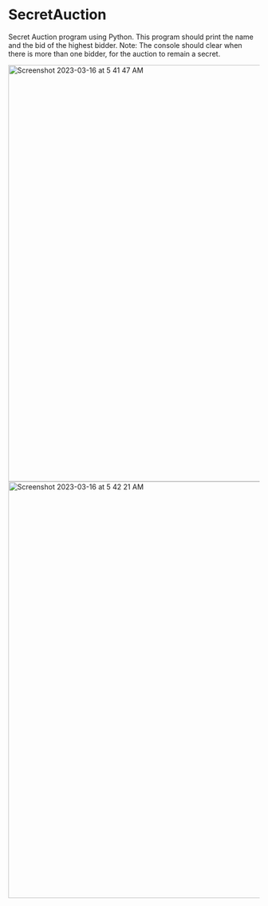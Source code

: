 # SecretAuction

Secret Auction program using Python. This program should print the name and the bid of the highest bidder. 
Note: The console should clear when there is more than one bidder, for the auction to remain a secret.


<img width="835" alt="Screenshot 2023-03-16 at 5 41 47 AM" src="https://user-images.githubusercontent.com/54011799/225476494-b70ed217-8fbb-4245-a2ce-c93e74a0269f.png">
<img width="835" alt="Screenshot 2023-03-16 at 5 42 21 AM" src="https://user-images.githubusercontent.com/54011799/225476500-30b4cc82-1027-4d4d-8156-72348d7be651.png">
